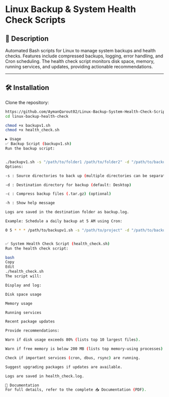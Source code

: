 # Linux Backup & System Health Check Scripts

## 📌 Description
Automated Bash scripts for Linux to manage system backups and health checks. Features include compressed backups, logging, error handling, and Cron scheduling. The health check script monitors disk space, memory, running services, and updates, providing actionable recommendations.

---

## 🛠️ Installation

Clone the repository:

```bash
https://github.com/AymanQarout02/Linux-Backup-System-Health-Check-Scripts.git
cd linux-backup-health-check

chmod +x backupv1.sh
chmod +x health_check.sh

▶️ Usage
✅ Backup Script (backupv1.sh)
Run the backup script:


./backupv1.sh -s "/path/to/folder1 /path/to/folder2" -d "/path/to/backup" -c
Options:

-s : Source directories to back up (multiple directories can be separated by spaces) (required)

-d : Destination directory for backup (default: Desktop)

-c : Compress backup files (.tar.gz) (optional)

-h : Show help message

Logs are saved in the destination folder as backup.log.

Example: Schedule a daily backup at 5 AM using Cron:

0 5 * * * /path/to/backupv1.sh -s "/path/to/project" -d "/path/to/backup" -c


✅ System Health Check Script (health_check.sh)
Run the health check script:

bash
Copy
Edit
./health_check.sh
The script will:

Display and log:

Disk space usage

Memory usage

Running services

Recent package updates

Provide recommendations:

Warn if disk usage exceeds 80% (lists top 10 largest files).

Warn if free memory is below 200 MB (lists top memory-using processes).

Check if important services (cron, dbus, rsync) are running.

Suggest upgrading packages if updates are available.

Logs are saved in health_check.log.

📄 Documentation
For full details, refer to the complete 📥 Documentation (PDF).
